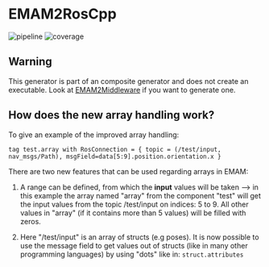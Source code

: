<!-- (c) https://github.com/MontiCore/monticore -->
# EMAM2RosCpp
![pipeline](https://git.rwth-aachen.de/monticore/EmbeddedMontiArc/generators/EMAM2RosCpp/badges/master/build.svg)
![coverage](https://git.rwth-aachen.de/monticore/EmbeddedMontiArc/generators/EMAM2RosCpp/badges/master/coverage.svg)

## Warning
This generator is part of an composite generator and does not create an executable. Look at [EMAM2Middleware](https://git.rwth-aachen.de/monticore/EmbeddedMontiArc/generators/EMAM2Middleware) if you want to generate one.

## How does the new array handling work?

To give an example of the improved array handling:
 
 `tag test.array with RosConnection = { topic = (/test/input, nav_msgs/Path), msgField=data[5:9].position.orientation.x }`
 
There are two new features that can be used regarding arrays in EMAM:

   1.  A range can be defined, from which the **input** values will be taken
        --> in this example the array named "array" from the component "test" will get the input values from the topic /test/input on indices: 5 to 9. 
        All other values in "array" (if it contains more than 5 values) will be filled with zeros.
        
   2.  Here "/test/input" is an array of structs (e.g poses). It is now possible to use the message field to get values out of structs (like in many other programming languages)
        by using "dots" like in:  `struct.attributes`